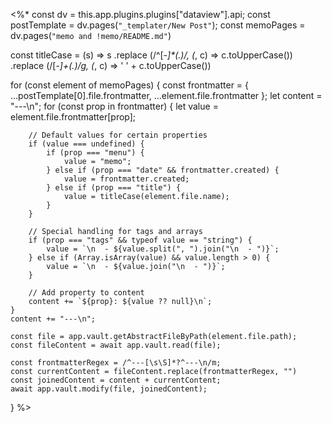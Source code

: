 <%*
const dv = this.app.plugins.plugins["dataview"].api;
const postTemplate = dv.pages(`"_templater/New Post"`);
const memoPages = dv.pages(`"memo and !memo/README.md"`)

const titleCase = (s) => s
	.replace (/^[-_]*(.)/, (_, c) => c.toUpperCase())
	.replace (/[-_]+(.)/g, (_, c) => ' ' + c.toUpperCase())

for (const element of memoPages) {
	const frontmatter = { ...postTemplate[0].file.frontmatter, ...element.file.frontmatter };
	let content = "---\n";
	for (const prop in frontmatter) {
	    let value = element.file.frontmatter[prop];
	
	    // Default values for certain properties
	    if (value === undefined) {
	        if (prop === "menu") {
	            value = "memo";
	        } else if (prop === "date" && frontmatter.created) {
	            value = frontmatter.created;
	        } else if (prop === "title") {
	            value = titleCase(element.file.name);
	        }
	    }
	
	    // Special handling for tags and arrays
	    if (prop === "tags" && typeof value == "string") {
	        value = `\n  - ${value.split(", ").join("\n  - ")}`;
	    } else if (Array.isArray(value) && value.length > 0) {
	        value = `\n  - ${value.join("\n  - ")}`;
	    }
	
	    // Add property to content
	    content += `${prop}: ${value ?? null}\n`;
	}
	content += "---\n";

	const file = app.vault.getAbstractFileByPath(element.file.path);
	const fileContent = await app.vault.read(file);

	const frontmatterRegex = /^---[\s\S]*?^---\n/m;
	const currentContent = fileContent.replace(frontmatterRegex, "")
	const joinedContent = content + currentContent;
	await app.vault.modify(file, joinedContent);
}
%>